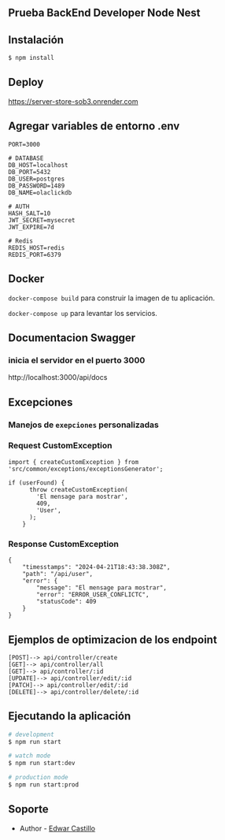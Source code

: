 
## Prueba BackEnd Developer Node Nest


## Instalación

```bash
$ npm install
```
## Deploy
https://server-store-sob3.onrender.com
## Agregar variables de entorno .env
    PORT=3000

    # DATABASE
    DB_HOST=localhost
    DB_PORT=5432
    DB_USER=postgres
    DB_PASSWORD=1489
    DB_NAME=olaclickdb

    # AUTH
    HASH_SALT=10
    JWT_SECRET=mysecret
    JWT_EXPIRE=7d

    # Redis
    REDIS_HOST=redis
    REDIS_PORT=6379
## Docker
  ``docker-compose build`` para construir la imagen de tu aplicación.

  ``docker-compose up`` para levantar los servicios.

## Documentacion Swagger
### inicia el servidor en el puerto 3000
http://localhost:3000/api/docs


## Excepciones
### Manejos de ``exepciones`` personalizadas
### Request CustomException
````
import { createCustomException } from 'src/common/exceptions/exceptionsGenerator';

if (userFound) {
      throw createCustomException(
        'El mensage para mostrar',
        409,
        'User',
      );
    }
````
### Response CustomException
````
{
    "timesstamps": "2024-04-21T18:43:38.308Z",
    "path": "/api/user",
    "error": {
        "message": "El mensage para mostrar",
        "error": "ERROR_USER_CONFLICTC",
        "statusCode": 409
    }
}
````
## Ejemplos de optimizacion de los endpoint
````
[POST]--> api/controller/create
[GET]--> api/controller/all
[GET]--> api/controller/:id
[UPDATE]--> api/controller/edit/:id
[PATCH]--> api/controller/edit/:id
[DELETE]--> api/controller/delete/:id
````
## Ejecutando la aplicación

```bash
# development
$ npm run start

# watch mode
$ npm run start:dev

# production mode
$ npm run start:prod
```


## Soporte
- Author - [Edwar Castillo](https://github.com/edcastillob)

